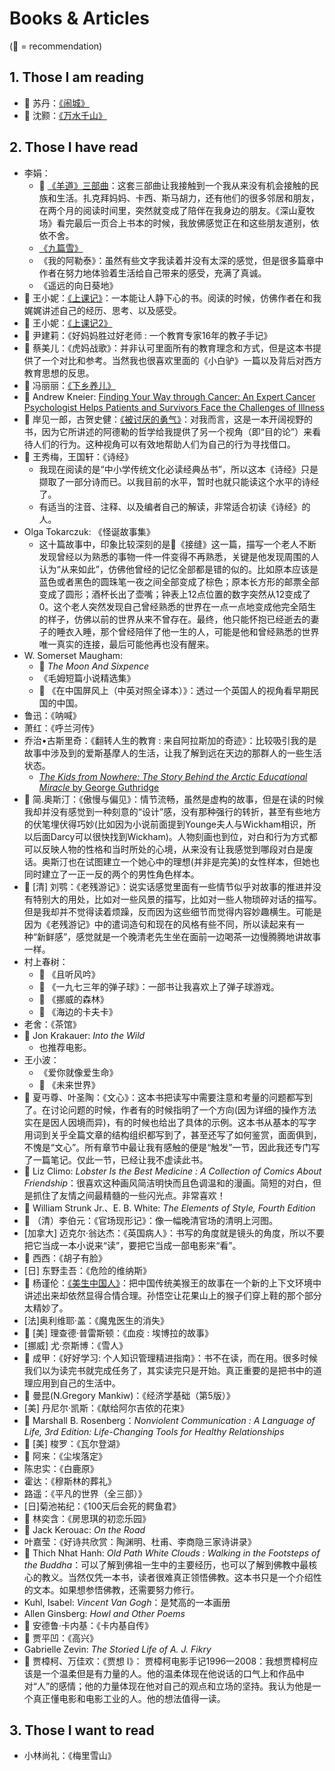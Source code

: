 # Books & Articles

(🌟 = recommendation)

## 1. Those I am reading

- 🌟 苏丹：[《闹城》](http://book.sina.com.cn/news/xsxx/2020-06-19/doc-iirczymk7835952.shtml)
- 🌟 沈颢：[《万水千山》](https://book.douban.com/subject/35343628/)

## 2. Those I have read

- 李娟：
  - 🌟 [《羊道》三部曲](https://www.goodreads.com/book/show/52325238-3)：这套三部曲让我接触到一个我从来没有机会接触的民族和生活。扎克拜妈妈、卡西、斯马胡力，还有他们的很多邻居和朋友，在两个月的阅读时间里，突然就变成了陪伴在我身边的朋友。《深山夏牧场》看完最后一页合上书本的时候，我放佛感觉正在和这些朋友道别，依依不舍。
  - [《九篇雪》](https://www.amazon.com/%E4%B9%9D%E7%AF%87%E9%9B%AA-%E6%9D%8E%E5%A8%9F/dp/B00ABB8L9A)
  - 《我的阿勒泰》：虽然有些文字我读着并没有太深的感觉，但是很多篇章中作者在努力地体验着生活给自己带来的感受，充满了真诚。
  - 《遥远的向日葵地》
- 🌟 王小妮：[《上课记》](https://book.douban.com/subject/10466438/)：一本能让人静下心的书。阅读的时候，仿佛作者在和我娓娓讲述自己的经历、思考、以及感受。
- 🌟 王小妮：[《上课记2》](https://book.douban.com/subject/23134220/)
- 🌟 尹建莉：《好妈妈胜过好老师 : 一个教育专家16年的教子手记》
- 🌟 蔡美儿：《虎妈战歌》：并非认可里面所有的教育理念和方式，但是这本书提供了一个对比和参考。当然我也很喜欢里面的《小白驴》一篇以及背后对西方教育思想的反思。
- 🌟 冯丽丽：[《下乡养儿》](https://book.douban.com/subject/25864044/)
- 🌟 Andrew Kneier: [Finding Your Way through Cancer: An Expert Cancer Psychologist Helps Patients and Survivors Face the Challenges of Illness](https://www.goodreads.com/book/show/7491915-finding-your-way-through-cancer)
- 🌟 岸见一郎，古贺史健：[《被讨厌的勇气》](https://www.amazon.com/%E8%A2%AB%E8%AE%A8%E5%8E%8C%E7%9A%84%E5%8B%87%E6%B0%94-%E8%87%AA%E6%88%91%E5%90%AF%E5%8F%91%E4%B9%8B%E7%88%B6-%E9%98%BF%E5%BE%B7%E5%8B%92%E7%9A%84%E5%93%B2%E5%AD%A6%E8%AF%BE-%E5%B2%B8%E8%A6%8B%E4%B8%80%E9%83%8E/dp/B076JLKVCH)：对我而言，这是一本开阔视野的书，因为它所讲述的阿德勒的哲学给我提供了另一个视角（即“目的论”）来看待人们的行为。这种视角可以有效地帮助人们为自己的行为寻找借口。
- 🌟 王秀梅，王国轩：《诗经》
  - 我现在阅读的是“中小学传统文化必读经典丛书”，所以这本《诗经》只是撷取了一部分诗而已。以我目前的水平，暂时也就只能读这个水平的诗经了。
  - 有适当的注音、注释、以及编者自己的解读，非常适合初读《诗经》的人。
- Olga Tokarczuk: 《怪诞故事集》
  - 这十篇故事中，印象比较深刻的是🌟《接缝》这一篇，描写一个老人不断发现曾经以为熟悉的事物一件一件变得不再熟悉，关键是他发现周围的人认为“从来如此”，仿佛他曾经的记忆全部都是错的似的。比如原本应该是蓝色或者黑色的圆珠笔一夜之间全部变成了棕色；原本长方形的邮票全部变成了圆形；酒杯长出了壶嘴；钟表上12点位置的数字突然从12变成了0。这个老人突然发现自己曾经熟悉的世界在一点一点地变成他完全陌生的样子，仿佛以前的世界从来不曾存在。最终，他只能怀抱已经逝去的妻子的睡衣入睡，那个曾经陪伴了他一生的人，可能是他和曾经熟悉的世界唯一真实的连接，最后可能他再也没有醒来。
- W. Somerset Maugham:
  - 🌟 _The Moon And Sixpence_
  - 《毛姆短篇小说精选集》
  - 🌟 《在中国屏风上（中英对照全译本）》：透过一个英国人的视角看早期民国的中国。
- 鲁迅：《呐喊》
- 萧红：《呼兰河传》
- 乔治•古斯里奇：《翻转人生的教育 : 来自阿拉斯加的奇迹》：比较吸引我的是故事中涉及到的爱斯基摩人的生活，让我了解到远在天边的那群人的一些生活状态。
  - [_The Kids from Nowhere: The Story Behind the Arctic Educational Miracle_ by George Guthridge](https://www.goodreads.com/en/book/show/987027)
- 🌟 简.奥斯汀：《傲慢与偏见》：情节流畅，虽然是虚构的故事，但是在读的时候我却并没有感觉到一种刻意的“设计”感，没有那种强行的转折，甚至有些地方的伏笔埋伏得巧妙(比如因为小说前面提到Younge夫人与Wickham相识，所以后面Darcy可以很快找到Wickham)。人物刻画也到位，对白和行为方式都可以反映人物的性格和当时所处的心境，从来没有让我感觉到哪段对白是废话。奥斯汀也在试图建立一个她心中的理想(并非是完美)的女性样本，但她也同时建立了一正一反的两个的男性角色样本。
- 🌟 [清] 刘鹗：《老残游记》：说实话感觉里面有一些情节似乎对故事的推进并没有特别大的用处，比如对一些风景的描写，比如对一些人物琐碎对话的描写。但是我却并不觉得读着烦躁，反而因为这些细节而觉得内容妙趣横生。可能是因为《老残游记》中的遣词造句和现在的风格有些不同，所以读起来有一种“新鲜感”，感觉就是一个晚清老先生坐在面前一边喝茶一边慢腾腾地讲故事一样。
- 村上春树：
  - 🌟 《且听风吟》
  - 🌟 《一九七三年的弹子球》：一部书让我喜欢上了弹子球游戏。
  - 🌟 《挪威的森林》
  - 🌟 《海边的卡夫卡》
- 老舍：《茶馆》
- 🌟 Jon Krakauer: _Into the Wild_
  - 也推荐电影。
- 王小波：
  - 《爱你就像爱生命》
  - 🌟 《未来世界》
- 🌟 夏丏尊、叶圣陶：《文心》：这本书把读写中需要注意和考量的问题都写到了。在讨论问题的时候，作者有的时候指明了一个方向(因为详细的操作方法实在是因人因境而异)，有的时候也给出了具体的示例。这本书从基本的写字用词到关乎全篇文章的结构组织都写到了，甚至还写了如何鉴赏，面面俱到，不愧是“文心”。所有章节中最让我有感触的便是“触发”一节，因此我还专门写了一篇笔记。仅此一节，已经让我不虚读此书。
- 🌟 Liz Climo: _Lobster Is the Best Medicine : A Collection of Comics About Friendship_：很喜欢这种画风简洁明快而且色调温和的漫画。简短的对白，但是抓住了友情之间最精髓的一些闪光点。非常喜欢！
- 🌟 William Strunk Jr.、E. B. White: _The Elements of Style, Fourth Edition_
- 🌟 （清）李伯元：《官场现形记》：像一幅晚清官场的清明上河图。
- [加拿大] 迈克尔·翁达杰：《英国病人》：书写的角度就是镜头的角度，所以不要把它当成一本小说来“读”，要把它当成一部电影来“看”。
- 🌟 西西：《胡子有脸》
- [日] 东野圭吾：《危险的维纳斯》
- 🌟 杨谨伦：[《美生中国人》](https://www.amazon.com/American-Born-Chinese-Gene-Luen/dp/1250811899)：把中国传统美猴王的故事在一个新的上下文环境中讲述出来却依然显得合情合理。孙悟空让花果山上的猴子们穿上鞋的那个部分太精妙了。
- [法]奥利维耶·盖：《魔鬼医生的消失》
- 🌟 [美] 理查德·普雷斯顿：《血疫 : 埃博拉的故事》
- [挪威] 尤·奈斯博：《雪人》
- 🌟 成甲：《好好学习: 个人知识管理精进指南》：书不在读，而在用。很多时候我们以为读完书就完成任务了，其实读完只是开始。真正重要的是把书中的道理应用到自己的生活中。
- 🌟 曼昆(N.Gregory Mankiw)：《经济学基础（第5版）》
- [美] 丹尼尔·凯斯：《献给阿尔吉侬的花束》
- 🌟 Marshall B. Rosenberg：_Nonviolent Communication : A Language of Life, 3rd Edition: Life-Changing Tools for Healthy Relationships_
- 🌟 [美] 梭罗：《瓦尔登湖》
- 🌟 阿来：《尘埃落定》
- 陈忠实：《白鹿原》
- 霍达：《穆斯林的葬礼》
- 路遥：《平凡的世界（全三部）》
- [日]菊池祐纪：《100天后会死的鳄鱼君》
- 🌟 林奕含：《房思琪的初恋乐园》
- 🌟 Jack Kerouac: _On the Road_
- 叶嘉莹：《好诗共欣赏：陶渊明、杜甫、李商隐三家诗讲录》
- 🌟 Thich Nhat Hanh: _Old Path White Clouds : Walking in the Footsteps of the Buddha_：可以了解到佛祖一生中的主要经历，也可以了解到佛教中最核心的教义。当然仅凭一本书，读者很难真正领悟佛教。这本书只是一个介绍性的文本。如果想参悟佛教，还需要努力修行。
- Kuhl, Isabel: _Vincent Van Gogh_：是梵高的一本画册
- Allen Ginsberg: _Howl and Other Poems_
- 🌟 安德鲁·卡内基：《卡内基自传》
- 🌟 贾平凹：《高兴》
- Gabrielle Zevin: _The Storied Life of A. J. Fikry_
- 🌟 贾樟柯、万佳欢：《贾想 I》： 贾樟柯电影手记1996—2008：我想贾樟柯应该是一个温柔但是有力量的人。他的温柔体现在他说话的口气上和作品中对“人”的感情；他的力量体现在他对自己的观点和立场的坚持。我认为他是一个真正懂电影和电影工业的人。他的想法值得一读。

## 3. Those I want to read

- 小林尚礼：《梅里雪山》
